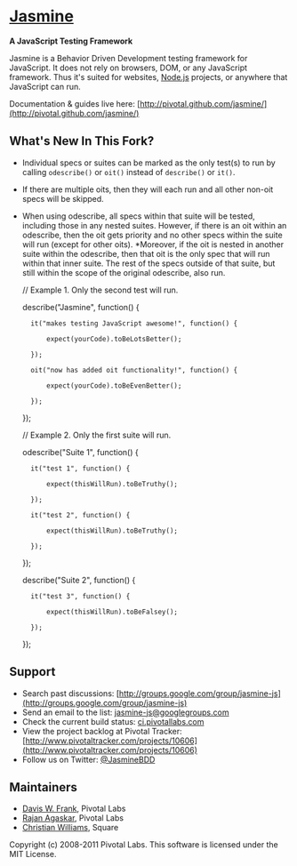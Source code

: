 <a name="README">[Jasmine](http://pivotal.github.com/jasmine/)</a>
=======
**A JavaScript Testing Framework**

Jasmine is a Behavior Driven Development testing framework for JavaScript. It does not rely on browsers, DOM, or any JavaScript framework. Thus it's suited for websites, [Node.js](http://nodejs.org) projects, or anywhere that JavaScript can run.

Documentation & guides live here: [http://pivotal.github.com/jasmine/](http://pivotal.github.com/jasmine/)

## What's New In This Fork?

* Individual specs or suites can be marked as the only test(s) to run by calling <code>odescribe()</code> or <code>oit()</code> instead of <code>describe()</code> or <code>it()</code>.  
* If there are multiple oits, then they will each run and all other non-oit specs will be skipped. 
* When using odescribe, all specs within that suite will be tested, including those in any nested suites. However, if there is an oit
within an odescribe, then the oit gets priority and no other specs within the suite will run (except for other oits).
*Moreover, if the oit is nested in another suite within the odescribe, then that oit is the only spec that will run within that inner suite. The rest of the specs outside of that suite, but still within the scope of
the original odescribe, also run. 

	// Example 1. Only the second test will run.
	
	describe("Jasmine", function() {
		
		it("makes testing JavaScript awesome!", function() {
			
			expect(yourCode).toBeLotsBetter();
		
		});
		
		oit("now has added oit functionality!", function() {
			
			expect(yourCode).toBeEvenBetter();
		
		});
	});	
		

	// Example 2. Only the first suite will run.
	
	odescribe("Suite 1", function() {
		
		it("test 1", function() {
			
			expect(thisWillRun).toBeTruthy();
		
		});
		
		it("test 2", function() {
			
			expect(thisWillRun).toBeTruthy();
		
		});
	
	});
	
	describe("Suite 2", function() {
		
		it("test 3", function() {
			
			expect(thisWillRun).toBeFalsey();
		
		});
	
	});


## Support

* Search past discussions: [http://groups.google.com/group/jasmine-js](http://groups.google.com/group/jasmine-js)
* Send an email to the list: [jasmine-js@googlegroups.com](jasmine-js@googlegroups.com)
* Check the current build status: [ci.pivotallabs.com](http://ci.pivotallabs.com)
* View the project backlog at Pivotal Tracker: [http://www.pivotaltracker.com/projects/10606](http://www.pivotaltracker.com/projects/10606)
* Follow us on Twitter: [@JasmineBDD](http://twitter.com/JasmineBDD)


## Maintainers

* [Davis W. Frank](mailto:dwfrank@pivotallabs.com), Pivotal Labs
* [Rajan Agaskar](mailto:rajan@pivotallabs.com), Pivotal Labs
* [Christian Williams](mailto:antixian666@gmail.com), Square

Copyright (c) 2008-2011 Pivotal Labs. This software is licensed under the MIT License.
